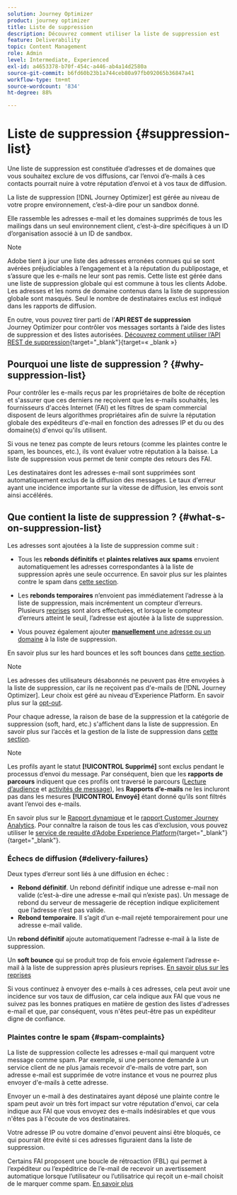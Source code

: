 ```yaml
---
solution: Journey Optimizer
product: journey optimizer
title: Liste de suppression
description: Découvrez comment utiliser la liste de suppression est
feature: Deliverability
topic: Content Management
role: Admin
level: Intermediate, Experienced
exl-id: a4653378-b70f-454c-a446-ab4a14d2580a
source-git-commit: b6fd60b23b1a744ceb80a97fb092065b36847a41
workflow-type: tm+mt
source-wordcount: '834'
ht-degree: 88%

---
```


# Liste de suppression {#suppression-list}

Une liste de suppression est constituée d’adresses et de domaines que vous souhaitez exclure de vos diffusions, car l’envoi d’e-mails à ces contacts pourrait nuire à votre réputation d’envoi et à vos taux de diffusion.

La liste de suppression [!DNL Journey Optimizer] est gérée au niveau de votre propre environnement, c’est-à-dire pour un sandbox donné.

Elle rassemble les adresses e-mail et les domaines supprimés de tous les mailings dans un seul environnement client, c’est-à-dire spécifiques à un ID d’organisation associé à un ID de sandbox.

>[!NOTE]
>
>Adobe tient à jour une liste des adresses erronées connues qui se sont avérées préjudiciables à l’engagement et à la réputation du publipostage, et s’assure que les e-mails ne leur sont pas remis. Cette liste est gérée dans une liste de suppression globale qui est commune à tous les clients Adobe. Les adresses et les noms de domaine contenus dans la liste de suppression globale sont masqués. Seul le nombre de destinataires exclus est indiqué dans les rapports de diffusion.

En outre, vous pouvez tirer parti de l’**API REST de suppression** Journey Optimizer pour contrôler vos messages sortants à l’aide des listes de suppression et des listes autorisées. [Découvrez comment utiliser l’API REST de suppression](https://developer.adobe.com/journey-optimizer-apis/references/suppression/){target="_blank"}{target=« _blank »}

## Pourquoi une liste de suppression ? {#why-suppression-list}

Pour contrôler les e-mails reçus par les propriétaires de boîte de réception et s&#39;assurer que ces derniers ne reçoivent que les e-mails souhaités, les fournisseurs d&#39;accès Internet (FAI) et les filtres de spam commercial disposent de leurs algorithmes propriétaires afin de suivre la réputation globale des expéditeurs d&#39;e-mail en fonction des adresses IP et du ou des domaine(s) d&#39;envoi qu&#39;ils utilisent.

Si vous ne tenez pas compte de leurs retours (comme les plaintes contre le spam, les bounces, etc.), ils vont évaluer votre réputation à la baisse. La liste de suppression vous permet de tenir compte des retours des FAI.

Les destinataires dont les adresses e-mail sont supprimées sont automatiquement exclus de la diffusion des messages. Le taux d&#39;erreur ayant une incidence importante sur la vitesse de diffusion, les envois sont ainsi accélérés.

## Que contient la liste de suppression ? {#what-s-on-suppression-list}

Les adresses sont ajoutées à la liste de suppression comme suit :

* Tous les **rebonds définitifs** et **plaintes relatives aux spams** envoient automatiquement les adresses correspondantes à la liste de suppression après une seule occurrence. En savoir plus sur les plaintes contre le spam dans [cette section](#spam-complaints).

* Les **rebonds temporaires** n’envoient pas immédiatement l’adresse à la liste de suppression, mais incrémentent un compteur d’erreurs. Plusieurs [reprises](../configuration/retries.md) sont alors effectuées, et lorsque le compteur d’erreurs atteint le seuil, l’adresse est ajoutée à la liste de suppression.

* Vous pouvez également ajouter [**manuellement** une adresse ou un domaine](../configuration/manage-suppression-list.md#add-addresses-and-domains) à la liste de suppression.

En savoir plus sur les hard bounces et les soft bounces dans [cette section](#delivery-failures).

>[!NOTE]
>
>Les adresses des utilisateurs désabonnés ne peuvent pas être envoyées à la liste de suppression, car ils ne reçoivent pas d&#39;e-mails de [!DNL Journey Optimizer]. Leur choix est géré au niveau d&#39;Experience Platform. En savoir plus sur la [opt-out](../privacy/opt-out.md).

Pour chaque adresse, la raison de base de la suppression et la catégorie de suppression (soft, hard, etc.) s&#39;affichent dans la liste de suppression. En savoir plus sur l’accès et la gestion de la liste de suppression dans [cette section](../configuration/manage-suppression-list.md).

>[!NOTE]
>
>Les profils ayant le statut **[!UICONTROL Supprimé]** sont exclus pendant le processus d’envoi du message. Par conséquent, bien que les **rapports de parcours** indiquent que ces profils ont traversé le parcours ([Lecture d’audience](../building-journeys/read-audience.md) et [activités de message](../building-journeys/journeys-message.md)), les **Rapports d’e-mails** ne les incluront pas dans les mesures **[!UICONTROL Envoyé]** étant donné qu’ils sont filtrés avant l’envoi des e-mails.
>
>En savoir plus sur le [Rapport dynamique](../reports/live-report.md) et le [rapport Customer Journey Analytics](../reports/report-gs-cja.md). Pour connaître la raison de tous les cas d’exclusion, vous pouvez utiliser le [service de requête d’Adobe Experience Platform](https://experienceleague.adobe.com/docs/experience-platform/query/api/getting-started.html?lang=fr){target="_blank"}{target=&quot;_blank&quot;}.

### Échecs de diffusion {#delivery-failures}

Deux types d’erreur sont liés à une diffusion en échec :

* **Rebond définitif**. Un rebond définitif indique une adresse e-mail non valide (c’est-à-dire une adresse e-mail qui n’existe pas). Un message de rebond du serveur de messagerie de réception indique explicitement que l’adresse n’est pas valide.
* **Rebond temporaire**. Il s’agit d’un e-mail rejeté temporairement pour une adresse e-mail valide.

Un **rebond définitif** ajoute automatiquement l’adresse e-mail à la liste de suppression.

Un **soft bounce** <!--or an **ignored** error--> qui se produit trop de fois envoie également l’adresse e-mail à la liste de suppression après plusieurs reprises. [En savoir plus sur les reprises](../configuration/retries.md)

Si vous continuez à envoyer des e-mails à ces adresses, cela peut avoir une incidence sur vos taux de diffusion, car cela indique aux FAI que vous ne suivez pas les bonnes pratiques en matière de gestion des listes d&#39;adresses e-mail et que, par conséquent, vous n&#39;êtes peut-être pas un expéditeur digne de confiance.

### Plaintes contre le spam {#spam-complaints}

La liste de suppression collecte les adresses e-mail qui marquent votre message comme spam. Par exemple, si une personne demande à un service client de ne plus jamais recevoir d&#39;e-mails de votre part, son adresse e-mail est supprimée de votre instance et vous ne pourrez plus envoyer d&#39;e-mails à cette adresse.

Envoyer un e-mail à des destinataires ayant déposé une plainte contre le spam peut avoir un très fort impact sur votre réputation d&#39;envoi, car cela indique aux FAI que vous envoyez des e-mails indésirables et que vous n&#39;êtes pas à l&#39;écoute de vos destinataires.

Votre adresse IP ou votre domaine d&#39;envoi peuvent ainsi être bloqués, ce qui pourrait être évité si ces adresses figuraient dans la liste de suppression.

Certains FAI proposent une boucle de rétroaction (FBL) qui permet à l’expéditeur ou l’expéditrice de l’e-mail de recevoir un avertissement automatique lorsque l’utilisateur ou l’utilisatrice qui reçoit un e-mail choisit de le marquer comme spam. [En savoir plus](deliverability.md#feedback-loops)
